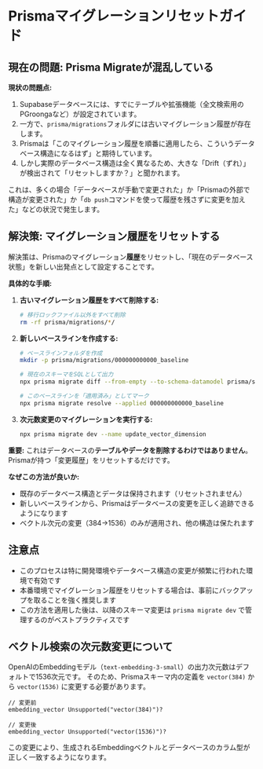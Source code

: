 # Prismaマイグレーションリセットガイド

## 現在の問題: Prisma Migrateが混乱している

**現状の問題点:**
1. Supabaseデータベースには、すでにテーブルや拡張機能（全文検索用のPGroongaなど）が設定されています。
2. 一方で、`prisma/migrations`フォルダには古いマイグレーション履歴が存在します。
3. Prismaは「このマイグレーション履歴を順番に適用したら、こういうデータベース構造になるはず」と期待しています。
4. しかし実際のデータベース構造は全く異なるため、大きな「Drift（ずれ）」が検出されて「リセットしますか？」と聞かれます。

これは、多くの場合「データベースが手動で変更された」か「Prismaの外部で構造が変更された」か「`db push`コマンドを使って履歴を残さずに変更を加えた」などの状況で発生します。

## 解決策: マイグレーション履歴をリセットする

解決策は、Prismaのマイグレーション**履歴**をリセットし、「現在のデータベース状態」を新しい出発点として設定することです。

**具体的な手順:**

1. **古いマイグレーション履歴をすべて削除する:**
   ```bash
   # 移行ロックファイル以外をすべて削除
   rm -rf prisma/migrations/*/
   ```

2. **新しいベースラインを作成する:**
   ```bash
   # ベースラインフォルダを作成
   mkdir -p prisma/migrations/000000000000_baseline

   # 現在のスキーマをSQLとして出力
   npx prisma migrate diff --from-empty --to-schema-datamodel prisma/schema.prisma --script > prisma/migrations/000000000000_baseline/migration.sql

   # このベースラインを「適用済み」としてマーク
   npx prisma migrate resolve --applied 000000000000_baseline
   ```

3. **次元数変更のマイグレーションを実行する:**
   ```bash
   npx prisma migrate dev --name update_vector_dimension
   ```

**重要:** これはデータベースの**テーブルやデータを削除するわけではありません**。Prismaが持つ「変更履歴」をリセットするだけです。

**なぜこの方法が良いか:**
- 既存のデータベース構造とデータは保持されます（リセットされません）
- 新しいベースラインから、Prismaはデータベースの変更を正しく追跡できるようになります
- ベクトル次元の変更（384→1536）のみが適用され、他の構造は保たれます

## 注意点

- このプロセスは特に開発環境やデータベース構造の変更が頻繁に行われた環境で有効です
- 本番環境でマイグレーション履歴をリセットする場合は、事前にバックアップを取ることを強く推奨します
- この方法を適用した後は、以降のスキーマ変更は `prisma migrate dev` で管理するのがベストプラクティスです

## ベクトル検索の次元数変更について

OpenAIのEmbeddingモデル（`text-embedding-3-small`）の出力次元数はデフォルトで1536次元です。
そのため、Prismaスキーマ内の定義を `vector(384)` から `vector(1536)` に変更する必要があります。

```prisma
// 変更前
embedding_vector Unsupported("vector(384)")?

// 変更後
embedding_vector Unsupported("vector(1536)")?
```

この変更により、生成されるEmbeddingベクトルとデータベースのカラム型が正しく一致するようになります。 